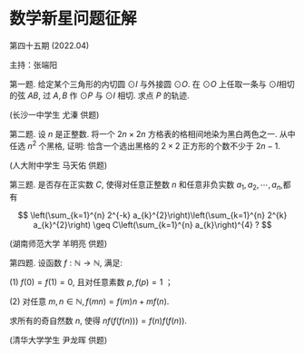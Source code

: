 # 数学新星问题征解 

第四十五期 (2022.04)

主持：张端阳

第一题. 给定某个三角形的内切圆 $\odot I$ 与外接圆 $\odot O$. 在 $\odot O$ 上任取一条与 $\odot I$相切的弦 $A B$, 过 $A, B$ 作 $\odot P$ 与 $\odot I$ 相切. 求点 $P$ 的轨迹.

(长沙一中学生 尤溱 供题)

第二题. 设 $n$ 是正整数. 将一个 $2 n \times 2 n$ 方格表的格相间地染为黑白两色之一. 从中任选 $n^{2}$ 个黑格, 证明: 恰含一个选出黑格的 $2 \times 2$ 正方形的个数不少于 $2 n-1$.

(人大附中学生 马天佑 供题)

第三题. 是否存在正实数 $C$, 使得对任意正整数 $n$ 和任意非负实数 $a_{1}, a_{2}, \cdots, a_{n}$,都有

$$
\left(\sum_{k=1}^{n} 2^{-k} a_{k}^{2}\right)\left(\sum_{k=1}^{n} 2^{k} a_{k}^{2}\right) \geq C\left(\sum_{k=1}^{n} a_{k}\right)^{4} ?
$$

(湖南师范大学 羊明亮 供题)

第四题. 设函数 $f: \mathbb{N} \rightarrow \mathbb{N}$, 满足:

(1) $f(0)=f(1)=0$, 且对任意素数 $p, f(p)=1$ ；

(2) 对任意 $m, n \in \mathbb{N}, f(m n)=f(m) n+m f(n)$.

求所有的奇自然数 $n$, 使得 $n f(f(f(n)))=f(n) f(f(n))$.

(清华大学学生 尹龙晖 供题)

